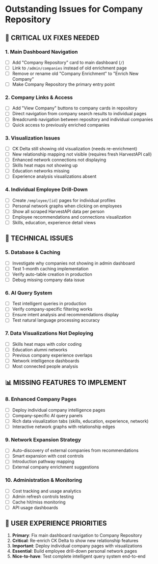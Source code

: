 # Outstanding Issues for Company Repository

## 🚨 **CRITICAL UX FIXES NEEDED**

### 1. **Main Dashboard Navigation**
- [ ] Add "Company Repository" card to main dashboard (`/`)
- [ ] Link to `/admin/companies` instead of old enrichment page
- [ ] Remove or rename old "Company Enrichment" to "Enrich New Company"
- [ ] Make Company Repository the primary entry point

### 2. **Company Links & Access**
- [ ] Add "View Company" buttons to company cards in repository
- [ ] Direct navigation from company search results to individual pages
- [ ] Breadcrumb navigation between repository and individual companies
- [ ] Quick access to previously enriched companies

### 3. **Visualization Issues**
- [ ] CK Delta still showing old visualization (needs re-enrichment)
- [ ] New relationship mapping not visible (requires fresh HarvestAPI call)
- [ ] Enhanced network connections not displaying
- [ ] Skills heat maps not showing up
- [ ] Education networks missing
- [ ] Experience analysis visualizations absent

### 4. **Individual Employee Drill-Down**
- [ ] Create `/employee/[id]` pages for individual profiles
- [ ] Personal network graphs when clicking on employees
- [ ] Show all scraped HarvestAPI data per person
- [ ] Employee recommendations and connections visualization
- [ ] Skills, education, experience detail views

## 🔧 **TECHNICAL ISSUES**

### 5. **Database & Caching**
- [ ] Investigate why companies not showing in admin dashboard
- [ ] Test 1-month caching implementation
- [ ] Verify auto-table creation in production
- [ ] Debug missing company data issue

### 6. **AI Query System**
- [ ] Test intelligent queries in production
- [ ] Verify company-specific filtering works
- [ ] Ensure intent analysis and recommendations display
- [ ] Test natural language processing accuracy

### 7. **Data Visualizations Not Deploying**
- [ ] Skills heat maps with color coding
- [ ] Education alumni networks
- [ ] Previous company experience overlaps
- [ ] Network intelligence dashboards
- [ ] Most connected people analysis

## 📊 **MISSING FEATURES TO IMPLEMENT**

### 8. **Enhanced Company Pages**
- [ ] Deploy individual company intelligence pages
- [ ] Company-specific AI query panels
- [ ] Rich data visualization tabs (skills, education, experience, network)
- [ ] Interactive network graphs with relationship edges

### 9. **Network Expansion Strategy**
- [ ] Auto-discovery of external companies from recommendations
- [ ] Smart expansion with cost controls
- [ ] Introduction pathway mapping
- [ ] External company enrichment suggestions

### 10. **Administration & Monitoring**
- [ ] Cost tracking and usage analytics
- [ ] Admin refresh controls testing
- [ ] Cache hit/miss monitoring
- [ ] API usage dashboards

## 🎯 **USER EXPERIENCE PRIORITIES**

1. **Primary**: Fix main dashboard navigation to Company Repository
2. **Critical**: Re-enrich CK Delta to show new relationship features
3. **Important**: Deploy individual company pages with visualizations
4. **Essential**: Build employee drill-down personal network pages
5. **Nice-to-have**: Test complete intelligent query system end-to-end